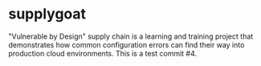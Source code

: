 # supplygoat
"Vulnerable by Design" supply chain is a learning and training project that demonstrates how common configuration errors can find their way into production cloud environments. 
This is a test commit #4.
